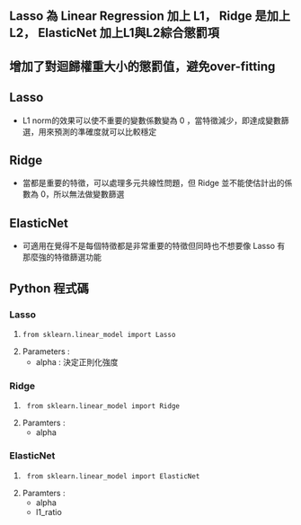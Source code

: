 ## Lasso 為 Linear Regression 加上 L1， Ridge 是加上 L2， ElasticNet 加上L1與L2綜合懲罰項
## 增加了對迴歸權重大小的懲罰值，避免over-fitting
## Lasso 
* L1 norm的效果可以使不重要的變數係數變為 0 ，當特徵減少，即達成變數篩選，用來預測的準確度就可以比較穩定
## Ridge
* 當都是重要的特徵，可以處理多元共線性問題，但 Ridge 並不能使估計出的係數為 0，所以無法做變數篩選
## ElasticNet
* 可適用在覺得不是每個特徵都是非常重要的特徵但同時也不想要像 Lasso 有那麼強的特徵篩選功能
## Python 程式碼
### Lasso
1.     from sklearn.linear_model import Lasso
2. Parameters :
     * alpha : 決定正則化強度
### Ridge
1.      from sklearn.linear_model import Ridge
2.  Paramters :
     * alpha
### ElasticNet
1.      from sklearn.linear_model import ElasticNet
2.  Paramters :
     * alpha
     * l1_ratio
